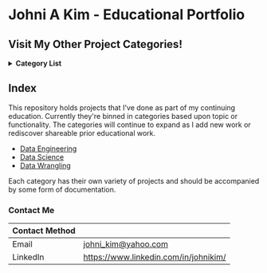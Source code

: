 # Johni A Kim - Educational Portfolio

## Visit My Other Project Categories!

<details><summary><strong>Category List</strong></summary> 
<br>

[Personal Projects](https://github.com/JohniAKim/PersonalProjects)
  - [Database Architecture and Modeling]()
    - [Common Notes Subsystem]()
  - [Documentation Samples]()
  - [Educational](https://github.com/JohniAKim/PersonalProjects/Educational)
  - [Health and Fitness]()
  - [Microsoft Access]()
  - [Visualizations]()

</details>

## Index

This repository holds projects that I've done as part of my continuing education. Currently they're binned in categories based upon topic or functionality.  The categories will continue to expand as I add new work or rediscover shareable prior educational work.

- [Data Engineering]()
- [Data Science]()
- [Data Wrangling]()

Each category has their own variety of projects and should be accompanied by some form of documentation. 


### Contact Me

| Contact Method |  |
| --- | --- |
| Email | johni_kim@yahoo.com |
| LinkedIn | https://www.linkedin.com/in/johnikim/ |

